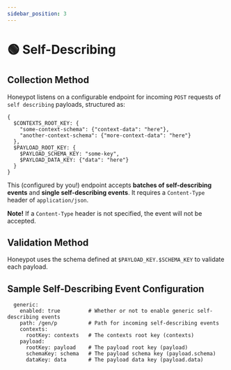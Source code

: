 ```yaml
---
sidebar_position: 3
---
```


# 🟢 Self-Describing

## Collection Method
Honeypot listens on a configurable endpoint for incoming `POST` requests of `self describing` payloads, structured as:

```
{
  $CONTEXTS_ROOT_KEY: {
    "some-context-schema": {"context-data": "here"},
    "another-context-schema": {"more-context-data": "here"}
  },
  $PAYLOAD_ROOT_KEY: {
    $PAYLOAD_SCHEMA_KEY: "some-key",
    $PAYLOAD_DATA_KEY: {"data": "here"}
  }
}
```

This (configured by you!) endpoint accepts **batches of self-describing events** and **single self-describing events**. It requires a `Content-Type` header of `application/json`.

**Note!** If a `Content-Type` header is not specified, the event will not be accepted.


## Validation Method

Honeypot uses the schema defined at `$PAYLOAD_KEY.$SCHEMA_KEY` to validate each payload.


## Sample Self-Describing Event Configuration
```
  generic:
    enabled: true         # Whether or not to enable generic self-describing events
    path: /gen/p          # Path for incoming self-describing events
    contexts: 
      rootKey: contexts   # The contexts root key (contexts)
    payload:
      rootKey: payload    # The payload root key (payload)
      schemaKey: schema   # The payload schema key (payload.schema)
      dataKey: data       # The payload data key (payload.data)
```
